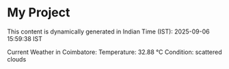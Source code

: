# My Project

This content is dynamically generated in Indian Time (IST): 2025-09-06 15:59:38 IST


Current Weather in Coimbatore:
Temperature: 32.88 °C
Condition: scattered clouds
